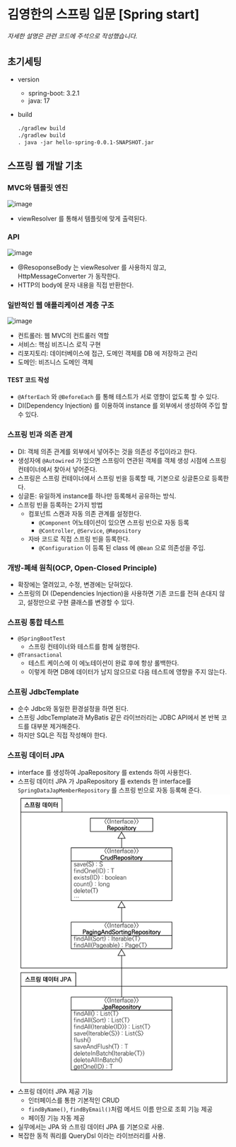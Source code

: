 # 김영한의 스프링 입문 [Spring start]
###### 자세한 설명은 관련 코드에 주석으로 작성했습니다.
## 초기세팅
* version
  * spring-boot: 3.2.1
  * java: 17
    
* build
  ```
  ./gradlew build
  ./gradlew build
  . java -jar hello-spring-0.0.1-SNAPSHOT.jar
  ```

## 스프링 웹 개발 기초
### MVC와 템플릿 엔진
![image](https://github.com/hgggny/spring-start/assets/97075204/ea95f2dc-00a3-40fc-b44f-4eebdc9ddceb)
* viewResolver 를 통해서 템플릿에 맞게 출력된다. 

### API
![image](https://github.com/hgggny/spring-start/assets/97075204/848a3ab2-95c6-4de8-968d-042a30130a7f)
* @ResoponseBody 는 viewResolver 를 사용하지 않고, HttpMessageConverter 가 동작한다.
* HTTP의 body에 문자 내용을 직접 반환한다.
  
### 일반적인 웹 애플리케이션 계층 구조
![image](https://github.com/hgggny/spring-start/assets/97075204/c292b0ed-f32b-403a-a567-69ea7ff7ba8e)
* 컨트롤러: 웹 MVC의 컨트롤러 역할
* 서비스: 핵심 비즈니스 로직 구현
* 리포지토리: 데이터베이스에 접근, 도메인 객체를 DB 에 저장하고 관리
* 도메인: 비즈니스 도메인 객체

#### TEST 코드 작성
* `@AfterEach` 와 `@BeforeEach` 를 통해 테스트가 서로 영향이 없도록 할 수 있다.
* DI(Dependency Injection) 를 이용하여 instance 를 외부에서 생성하여 주입 할 수 있다. 

### 스프링 빈과 의존 관계
* DI: 객체 의존 관계를 외부에서 넣어주는 것을 의존성 주입이라고 한다. 
* 생성자에 `@Autowired` 가 있으면 스프링이 연관된 객체를 객체 생성 시점에 스프링 컨테이너에서 찾아서 넣어준다. 
* 스프링은 스프링 컨테이너에서 스프링 빈을 등록할 때, 기본으로 싱글톤으로 등록한다.
* 싱글톤: 유일하게 instance를 하나만 등록해서 공유하는 방식.
* 스프링 빈을 등록하는 2가지 방법
  * 컴포넌트 스캔과 자동 의존 관계를 설정한다.
    * `@Component` 어노테이션이 있으면 스프링 빈으로 자동 등록
    * `@Controller`, `@Service`, `@Repository`
  * 자바 코드로 직접 스프링 빈을 등록한다. 
    * `@Configuration` 이 등록 된 class 에 `@Bean` 으로 의존성을 주입. 

### 개방-폐쇄 원칙(OCP, Open-Closed Principle)
* 확장에는 열려있고, 수정, 변경에는 닫혀있다.
* 스프링의 DI (Dependencies Injection)을 사용하면 기존 코드를 전혀 손대지 않고, 설정만으로 구현 클래스를 변경할 수 있다.

### 스프링 통합 테스트
* `@SpringBootTest`
  * 스프링 컨테이너와 테스트를 함께 실행한다.
* `@Transactional`
  * 테스트 케이스에 이 에노테이션이 완료 후에 항상 롤백한다. 
  * 이렇게 하면 DB에 데이터가 남지 않으므로 다음 테스트에 영향을 주지 않는다.

### 스프링 JdbcTemplate
* 순수 Jdbc와 동일한 환경설정을 하면 된다.
* 스프링 JdbcTemplate과 MyBatis 같은 라이브러리는 JDBC API에서 본 반복 코드를 대부분 제거해준다. 
* 하지만 SQL은 직접 작성해야 한다.

### 스프링 데이터 JPA
* interface 를 생성하여 JpaRepository 를 extends 하여 사용한다. 
* 스프링 데이터 JPA 가 JpaRepository 를 extends 한 interface를 `SpringDataJapMemberRepository` 를 스프링 빈으로 자동 등록해 준다. 
![img.png](img.png)
* 스프링 데이터 JPA 제공 기능
  * 인터페이스를 통한 기본적인 CRUD 
  * `findByName()`, `findByEmail()`처럼 메서드 이름 만으로 조회 기능 제공
  * 페이징 기능 자동 제공
* 실무에서는 JPA 와 스프링 데이터 JPA 를 기본으로 사용.
* 복잡한 동적 쿼리를 QueryDsl 이라는 라이브러리를 사용.
